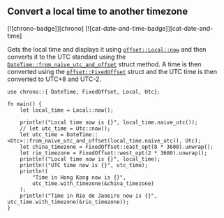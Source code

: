 ## Convert a local time to another timezone

[![chrono-badge]][chrono] [![cat-date-and-time-badge]][cat-date-and-time]

Gets the local time and displays it using [`offset::Local::now`] and then converts it to the UTC standard using the [`DateTime::from_naive_utc_and_offset`] struct method. A time is then converted using the [`offset::FixedOffset`] struct and the UTC time is then converted to UTC+8 and UTC-2.

```rust,edition2024
use chrono::{ DateTime, FixedOffset, Local, Utc};

fn main() {
    let local_time = Local::now();

    println!("Local time now is {}", local_time.naive_utc());
    // let utc_time = Utc::now();
    let utc_time = DateTime::<Utc>::from_naive_utc_and_offset(local_time.naive_utc(), Utc);
    let china_timezone = FixedOffset::east_opt(8 * 3600).unwrap();
    let rio_timezone = FixedOffset::west_opt(2 * 3600).unwrap();
    println!("Local time now is {}", local_time);
    println!("UTC time now is {}", utc_time);
    println!(
        "Time in Hong Kong now is {}",
        utc_time.with_timezone(&china_timezone)
    );
    println!("Time in Rio de Janeiro now is {}", utc_time.with_timezone(&rio_timezone));
}
```

[`DateTime::from_naive_utc_and_offset`]:https://docs.rs/chrono/*/chrono/struct.DateTime.html#method.from_naive_utc_and_offset
[`offset::FixedOffset`]: https://docs.rs/chrono/*/chrono/offset/struct.FixedOffset.html
[`offset::Local::now`]: https://docs.rs/chrono/*/chrono/offset/struct.Local.html#method.now
